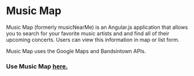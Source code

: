 # Music Map

Music Map (formerly musicNearMe) is an Angular.js application that allows you to search for your favorite music artists and and find all of their upcoming concerts.  Users can view this information in map or list form.

Music Map uses the Google Maps and Bandsintown APIs.

### Use Music Map [here.](http://kiopelani.github.io/blog/Projects/app/index.html)

